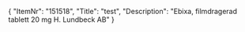 {
  "ItemNr": "151518",
  "Title": "test",
  "Description": "Ebixa, filmdragerad tablett 20 mg H. Lundbeck AB"
}